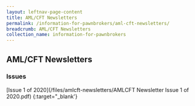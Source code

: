 ```yaml
---
layout: leftnav-page-content
title: AML/CFT Newsletters
permalink: /information-for-pawnbrokers/aml-cft-newsletters/
breadcrumb: AML/CFT Newsletters
collection_name: information-for-pawnbrokers
---
```

AML/CFT Newsletters
---
### Issues
[Issue 1 of 2020](/files/amlcft-newsletters/AMLCFT Newsletter Issue 1 of 2020.pdf) {:target="_blank'}
